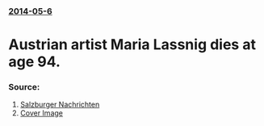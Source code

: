 ### [2014-05-6](/news/2014/05/6/index.md)

# Austrian artist Maria Lassnig dies at age 94. 




### Source:

1. [Salzburger Nachrichten](http://www.salzburg.com/nachrichten/oesterreich/kultur/sn/artikel/malerin-maria-lassnig-94-jaehrig-gestorben-105588/)
1. [Cover Image](http://cdn.salzburg.com/nachrichten/uploads/pics/2014-05/malerin-maria-lassnig-94-jaehrig-gestorben-41-52613740.jpg)
